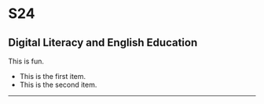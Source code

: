 # S24

## Digital Literacy and English Education

This is fun. 

+ This is the first item.
+ This is the second item.


---
